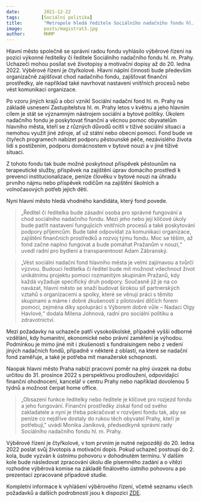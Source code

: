 ```yaml
---
date:         2021-12-22
tags:        [Sociální politika]
title:        "Metropole hledá ředitele Sociálního nadačního fondu hl. m. Prahy"
image: 	      posts/magistrat3.jpg
author:       MHMP
---
```

 
Hlavní město společně se správní radou fondu vyhlásilo výběrové řízení na pozici výkonné ředitelky či ředitele Sociálního nadačního fondu hl. m. Prahy. Uchazeči mohou posílat své životopisy a motivační dopisy až do 20. ledna 2022. Výběrové řízení je čtyřkolové. Hlavní náplní činnosti bude především organizačně zajišťovat chod nadačního fondu, zajišťovat finanční prostředky, ale například také navrhovat nastavení vnitřních procesů nebo vést komunikaci organizace.

Po vzoru jiných krajů a obcí vznikl Sociální nadační fond hl. m. Prahy na základě usnesení Zastupitelstva hl. m. Prahy letos v květnu a jeho hlavním cílem je stát se významným nástrojem sociální a bytové politiky. Úkolem nadačního fondu je poskytovat finanční a věcnou pomoc obyvatelům hlavního města, kteří se z různých důvodů ocitli v tíživé sociální situaci a nemohou využít jiné zdroje, ať už státní nebo obecní pomoci. Fond bude ve čtyřech programech nabízet podporu pěstounské péče, nezávislého života lidí s postižením, podporu domácnostem v bytové nouzi a v jiné tíživé situaci.

Z tohoto fondu tak bude možné poskytnout příspěvek pěstounům na terapeutické služby, příspěvek na zajištění úprav domácího prostředí k prevenci institucionalizace, peníze člověku v bytové nouzi na úhradu prvního nájmu nebo příspěvek rodičům na zajištění školních a volnočasových potřeb jejich dětí.

Nyní hlavní město hledá vhodného kandidáta, který fond povede. 

 > „Ředitel či ředitelka bude zásadní osoba pro správné fungování a chod sociálního nadačního fondu. Mezi jeho nebo její klíčové úkoly bude patřit nastavení fungujících vnitřních procesů a také poskytování podpory příjemcům. Bude také odpovídat za komunikaci organizace, zajištění finančních prostředků a rozvoj týmu fondu. Moc se těším, až fond začne naplno fungovat a bude pomáhat Pražanům v nouzi,“ uvedl radní pro bydlení a transparentnost Adam Zábranský.

> „Vést sociální nadační fond hlavního města je velmi zajímavou a tvůrčí výzvou. Budoucí ředitelka či ředitel bude mít možnost vdechnout život unikátnímu projektu pomoci rozmanitým skupinám Pražanů, kdy každá vyžaduje specifický druh podpory. Současně již je na co navázat, hlavní město se snaží budovat širokou síť partnerských vztahů s organizacemi a spolky, které se věnují práci s těmito skupinami a máme i dobré zkušeností z pilotování dílčích forem pomoci, zejména díky spolupráci s Výborem dobré vůle – Nadací Olgy Havlové,“ dodala Milena Johnová, radní pro sociální politiku a zdravotnictví.

Mezi požadavky na uchazeče patří vysokoškolské, případně vyšší odborné vzdělání, kdy humanitní, ekonomické nebo právní zaměření je výhodou. Podmínkou je mimo jiné mít i zkušenosti s fundraisingem nebo z vedení jiných nadačních fondů, případně v některé z oblastí, na které se nadační fond zaměřuje, a také je potřeba mít manažerské schopnosti.

Naopak hlavní město Praha nabízí pracovní poměr na plný úvazek na dobu určitou do 31. prosince 2022 s perspektivou prodloužení, odpovídající finanční ohodnocení, kancelář v centru Prahy nebo například dovolenou 5 týdnů a možnost čerpat home office.

> „Obsazení funkce ředitelky nebo ředitele je klíčové pro rozjezd fondu a jeho fungování. Finanční prostředky získal fond od svého zakladatele a nyní je třeba pokračovat v rozvíjení fondu tak, aby se peníze co nejdříve dostaly do rukou těch obyvatel Prahy, kteří je potřebují," uvádí Monika Janíková, předsedkyně správní rady Sociálního nadačního fondu hl. m. Prahy.

Výběrové řízení je čtyřkolové, v tom prvním je nutné nejpozději do 20. ledna 2022 poslat svůj životopis a motivační dopis. Pokud uchazeč postoupí do 2. kola, bude vyzván k ústnímu pohovoru v dohodnutém termínu. V dalším kole bude následovat zpracování úkolu dle písemného zadání a o vítězi rozhodne výběrová komise na základě finálového ústního pohovoru a po prezentaci zpracované případové studie.

Kompletní informace k vyhlášení výběrového řízení, včetně seznamu všech požadavků a dalších podrobností jsou k dispozici [ZDE](https://www.praha.eu/jnp/cz/o_meste/magistrat/kariera/vyberova_rizeni_red_organizaci/vykonny_reditel_socialniho_nadacniho_fondu.html).
